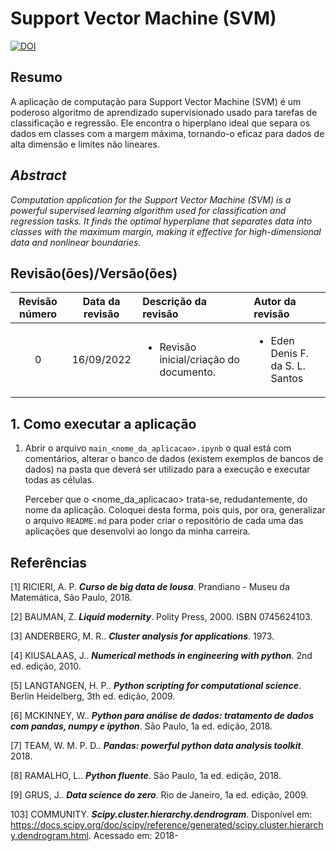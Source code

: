 # Support Vector Machine (SVM)

[![DOI](https://zenodo.org/badge/758315494.svg)](https://zenodo.org/doi/10.5281/zenodo.10668998)


## Resumo

A aplicação de computação para Support Vector Machine (SVM) é um poderoso algoritmo de aprendizado supervisionado usado para tarefas de classificação e regressão. Ele encontra o hiperplano ideal que separa os dados em classes com a margem máxima, tornando-o eficaz para dados de alta dimensão e limites não lineares.

## _Abstract_

_Computation application for the Support Vector Machine (SVM) is a powerful supervised learning algorithm used for classification and regression tasks. It finds the optimal hyperplane that separates data into classes with the maximum margin, making it effective for high-dimensional data and nonlinear boundaries._

## Revisão(ões)/Versão(ões)

| Revisão número | Data da revisão | Descrição da revisão                                    | Autor da revisão                                |
|:--------------:|:---------------:|:--------------------------------------------------------|:------------------------------------------------|
| 0              | 16/09/2022      | <ul><li>Revisão inicial/criação do documento.</li></ul> | <ul><li>Eden Denis F. da S. L. Santos</li></ul> |


## 1. Como executar a aplicação

1. Abrir o arquivo `main_<nome_da_aplicacao>.ipynb` o qual está com comentários, alterar o banco de dados (existem exemplos de bancos de dados) na pasta que deverá ser utilizado para a execução e executar todas as células. 
    
    Perceber que o <nome_da_aplicacao> trata-se, redudantemente, do nome da aplicação. Coloquei desta forma, pois quis, por ora, generalizar o arquivo `README.md` para poder criar o repositório de cada uma das aplicações que desenvolvi ao longo da minha carreira.

## Referências

[1] RICIERI, A. P. ***Curso de big data de lousa***. Prandiano - Museu da Matemática, São Paulo, 2018.

[2] BAUMAN, Z. ***Liquid modernity***. Polity Press, 2000. ISBN 0745624103.

[3] ANDERBERG, M. R.. ***Cluster analysis for applications***. 1973.

[4] KIUSALAAS, J.. ***Numerical methods in engineering with python***. 2nd ed. edição, 2010.

[5] LANGTANGEN, H. P.. ***Python scripting for computational science***. Berlin Heidelberg, 3th ed. edição, 2009.

[6] MCKINNEY, W.. ***Python para análise de dados: tratamento de dados com pandas, numpy e ipython***. São Paulo, 1a ed. edição, 2018.

[7] TEAM, W. M. P. D.. ***Pandas: powerful python data analysis toolkit***. 2018.

[8] RAMALHO, L.. ***Python fluente***. São Paulo, 1a ed. edição, 2018.

[9] GRUS, J.. ***Data science do zero***. Rio de Janeiro, 1a ed. edição, 2009.

103] COMMUNITY. ***Scipy.cluster.hierarchy.dendrogram***. Disponível em: <https://docs.scipy.org/doc/scipy/reference/generated/scipy.cluster.hierarchy.dendrogram.html>. Acessado em: 2018-

